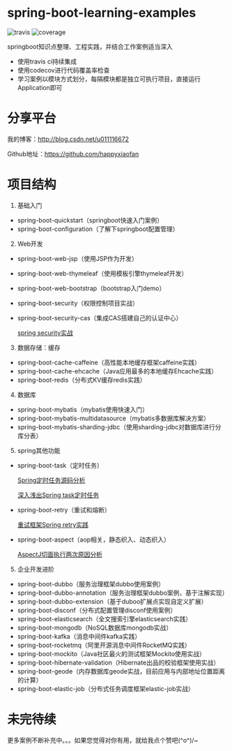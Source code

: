 # spring-boot-learning-examples
![travis](https://travis-ci.org/happyxiaofan/spring-boot-learning-examples.svg?branch=feature%2Fmodule)
![coverage](https://codecov.io/gh/happyxiaofan/spring-boot-learning-examples/branch/feature%2Fmodule/graph/badge.svg)

springboot知识点整理、工程实践，并结合工作案例适当深入

* 使用travis ci持续集成
* 使用codecov进行代码覆盖率检查
* 学习案例以模块方式划分，每隔模块都是独立可执行项目，直接运行Application即可

# 分享平台

我的博客：http://blog.csdn.net/u011116672

Github地址：https://github.com/happyxiaofan

# 项目结构

1. 基础入门

* spring-boot-quickstart（springboot快速入门案例）
* spring-boot-configuration（了解下springboot配置管理）

2. Web开发

* spring-boot-web-jsp（使用JSP作为开发）
* spring-boot-web-thymeleaf（使用模板引擎thymeleaf开发）
* spring-boot-web-bootstrap（bootstrap入门demo）
* spring-boot-security（权限控制项目实战）
* spring-boot-security-cas（集成CAS搭建自己的认证中心）

    [spring security实战](http://blog.csdn.net/u011116672/article/details/77428049)
    

3. 数据存储：缓存
* spring-boot-cache-caffeine（高性能本地缓存框架caffeine实践）
* spring-boot-cache-ehcache（Java应用最多的本地缓存Ehcache实践）
* spring-boot-redis（分布式KV缓存redis实践）

4. 数据库
* spring-boot-mybatis（mybatis使用快速入门）
* spring-boot-mybatis-multidatasource（mybatis多数据库解决方案）
* spring-boot-mybatis-sharding-jdbc（使用sharding-jdbc对数据库进行分库分表）

5. spring其他功能
* spring-boot-task（定时任务）

    [Spring定时任务源码分析](http://blog.csdn.net/u011116672/article/details/77132205)
    
    [深入浅出Spring task定时任务](http://blog.csdn.net/u011116672/article/details/52517247)
* spring-boot-retry（重试和熔断）

    [重试框架Spring retry实践](http://blog.csdn.net/u011116672/article/details/77823867)
    
* spring-boot-aspect（aop相关，静态织入、动态织入）
    
    [AspectJ切面执行两次原因分析](http://blog.csdn.net/u011116672/article/details/63685340)


5. 企业开发进阶
* spring-boot-dubbo（服务治理框架dubbo使用案例）
* spring-boot-dubbo-annotation（服务治理框架dubbo案例，基于注解实现）
* spring-boot-dubbo-extension（基于duboo扩展点实现自定义扩展）
* spring-boot-disconf（分布式配置管理disconf使用案例）
* spring-boot-elasticsearch（全文搜索引擎elasticsearch实践）
* spring-boot-mongodb（NoSQL数据库mongodb实战）
* spring-boot-kafka（消息中间件kafka实践）
* spring-boot-rocketmq（阿里开源消息中间件RocketMQ实践）
* spring-boot-mockito（Java社区最火的测试框架Mockito使用实战）
* spring-boot-hibernate-validation（Hibernate出品的校验框架使用实战）
* spring-boot-geode（内存数据库geode实战，目前应用与内部地址位置距离的计算）
* spring-boot-elastic-job（分布式任务调度框架elastic-job实战）

# 未完待续
更多案例不断补充中。。。如果您觉得对你有用，就给我点个赞吧\(^o^)/~


